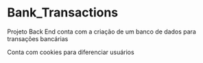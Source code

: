 # Bank_Transactions

Projeto Back End conta com a criação de um banco de dados para transações bancárias

Conta com cookies para diferenciar usuários
